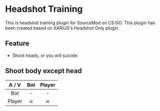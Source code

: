 # Headshot Training
This is headshot training plugin for SourceMod on CS:GO.
This plugin has been created based on XARiUS's Headshot Only plugin.

## Feature
 * Shoot heads, or you will suicide.

## Shoot body except head
|  A / V | Bot | Player |
|:------:|:---:|:------:|
|   Bot  |  -  |    -   |
| Player |  ☠  |    ☠   |
